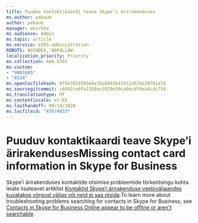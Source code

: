 ```yaml
---
title: Puuduv kontaktikaardi teave Skype’i ärirakenduses
ms.author: pebaum
author: pebaum
manager: mnirkhe
ms.audience: Admin
ms.topic: article
ms.service: o365-administration
ROBOTS: NOINDEX, NOFOLLOW
localization_priority: Priority
ms.collection: Adm_O365
ms.custom:
- "9001685"
- "4534"
ms.openlocfilehash: 0f9e3924589e6e76ad983b47d12eb7be38701e18
ms.sourcegitcommit: c6692ce0fa1358ec3529e59ca0ecdfdea4cdc759
ms.translationtype: MT
ms.contentlocale: et-EE
ms.lasthandoff: 09/14/2020
ms.locfileid: "47674033"
---
```

# <a name="missing-contact-card-information-in-skype-for-business"></a><span data-ttu-id="64c6d-102">Puuduv kontaktikaardi teave Skype’i ärirakenduses</span><span class="sxs-lookup"><span data-stu-id="64c6d-102">Missing contact card information in Skype for Business</span></span>

<span data-ttu-id="64c6d-103">Skype’i ärirakenduses kontaktide otsimise probleemide tõrkeotsingu kohta leiate lisateavet artiklist [Kontaktid Skype’i ärirakenduse veebiväljaandes kuvatakse võrgust väljas või neid ei saa otsida](https://docs.microsoft.com/skypeforbusiness/troubleshoot/online-contacts/contacts-offline-not-searchable).</span><span class="sxs-lookup"><span data-stu-id="64c6d-103">To learn more about troubleshooting problems searching for contacts in Skype for Business, see [Contacts in Skype for Business Online appear to be offline or aren't searchable](https://docs.microsoft.com/skypeforbusiness/troubleshoot/online-contacts/contacts-offline-not-searchable).</span></span>

